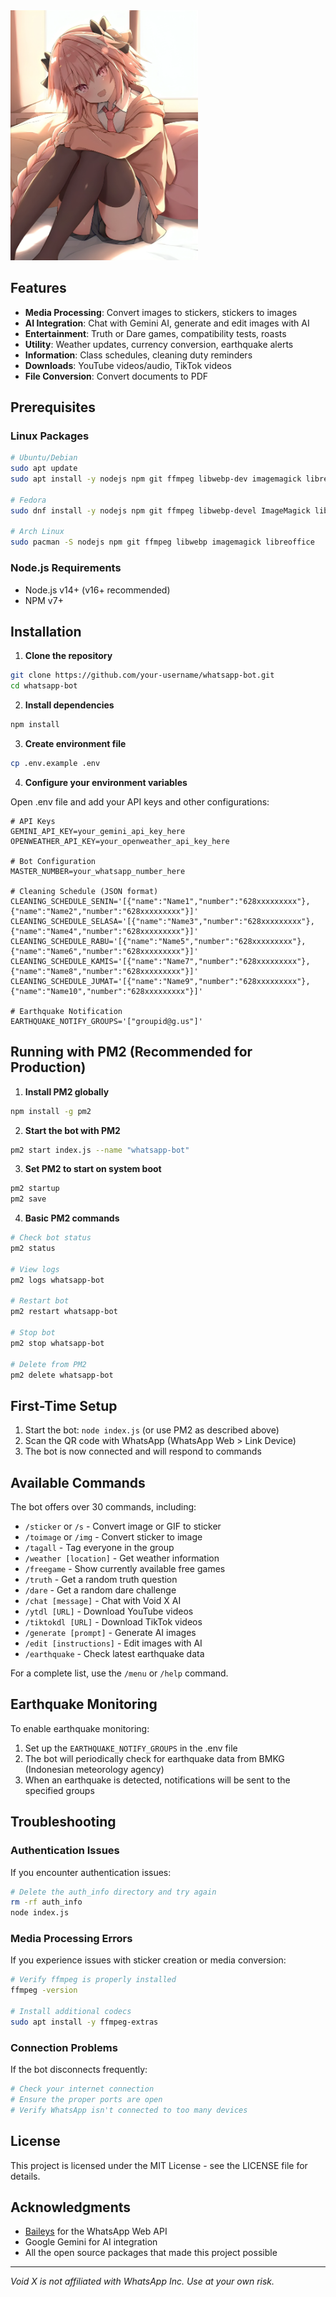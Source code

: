 <img src="astolfo.png" alt="Void X Bot" width="300" height="auto">

## Features

- **Media Processing**: Convert images to stickers, stickers to images
- **AI Integration**: Chat with Gemini AI, generate and edit images with AI
- **Entertainment**: Truth or Dare games, compatibility tests, roasts
- **Utility**: Weather updates, currency conversion, earthquake alerts
- **Information**: Class schedules, cleaning duty reminders
- **Downloads**: YouTube videos/audio, TikTok videos
- **File Conversion**: Convert documents to PDF

## Prerequisites

### Linux Packages

```bash
# Ubuntu/Debian
sudo apt update
sudo apt install -y nodejs npm git ffmpeg libwebp-dev imagemagick libreoffice

# Fedora
sudo dnf install -y nodejs npm git ffmpeg libwebp-devel ImageMagick libreoffice

# Arch Linux
sudo pacman -S nodejs npm git ffmpeg libwebp imagemagick libreoffice
```

### Node.js Requirements

- Node.js v14+ (v16+ recommended)
- NPM v7+

## Installation

1. **Clone the repository**

```bash
git clone https://github.com/your-username/whatsapp-bot.git
cd whatsapp-bot
```

2. **Install dependencies**

```bash
npm install
```

3. **Create environment file**

```bash
cp .env.example .env
```

4. **Configure your environment variables**

Open .env file and add your API keys and other configurations:

```
# API Keys
GEMINI_API_KEY=your_gemini_api_key_here
OPENWEATHER_API_KEY=your_openweather_api_key_here

# Bot Configuration
MASTER_NUMBER=your_whatsapp_number_here

# Cleaning Schedule (JSON format)
CLEANING_SCHEDULE_SENIN='[{"name":"Name1","number":"628xxxxxxxxx"},{"name":"Name2","number":"628xxxxxxxxx"}]'
CLEANING_SCHEDULE_SELASA='[{"name":"Name3","number":"628xxxxxxxxx"},{"name":"Name4","number":"628xxxxxxxxx"}]'
CLEANING_SCHEDULE_RABU='[{"name":"Name5","number":"628xxxxxxxxx"},{"name":"Name6","number":"628xxxxxxxxx"}]'
CLEANING_SCHEDULE_KAMIS='[{"name":"Name7","number":"628xxxxxxxxx"},{"name":"Name8","number":"628xxxxxxxxx"}]'
CLEANING_SCHEDULE_JUMAT='[{"name":"Name9","number":"628xxxxxxxxx"},{"name":"Name10","number":"628xxxxxxxxx"}]'

# Earthquake Notification
EARTHQUAKE_NOTIFY_GROUPS='["groupid@g.us"]'
```

## Running with PM2 (Recommended for Production)

1. **Install PM2 globally**

```bash
npm install -g pm2
```

2. **Start the bot with PM2**

```bash
pm2 start index.js --name "whatsapp-bot"
```

3. **Set PM2 to start on system boot**

```bash
pm2 startup
pm2 save
```

4. **Basic PM2 commands**

```bash
# Check bot status
pm2 status

# View logs
pm2 logs whatsapp-bot

# Restart bot
pm2 restart whatsapp-bot

# Stop bot
pm2 stop whatsapp-bot

# Delete from PM2
pm2 delete whatsapp-bot
```

## First-Time Setup

1. Start the bot: `node index.js` (or use PM2 as described above)
2. Scan the QR code with WhatsApp (WhatsApp Web > Link Device)
3. The bot is now connected and will respond to commands

## Available Commands

The bot offers over 30 commands, including:

- `/sticker` or `/s` - Convert image or GIF to sticker
- `/toimage` or `/img` - Convert sticker to image
- `/tagall` - Tag everyone in the group
- `/weather [location]` - Get weather information
- `/freegame` - Show currently available free games
- `/truth` - Get a random truth question
- `/dare` - Get a random dare challenge
- `/chat [message]` - Chat with Void X AI
- `/ytdl [URL]` - Download YouTube videos
- `/tiktokdl [URL]` - Download TikTok videos
- `/generate [prompt]` - Generate AI images
- `/edit [instructions]` - Edit images with AI
- `/earthquake` - Check latest earthquake data

For a complete list, use the `/menu` or `/help` command.

## Earthquake Monitoring

To enable earthquake monitoring:
1. Set up the `EARTHQUAKE_NOTIFY_GROUPS` in the .env file
2. The bot will periodically check for earthquake data from BMKG (Indonesian meteorology agency)
3. When an earthquake is detected, notifications will be sent to the specified groups

## Troubleshooting

### Authentication Issues
If you encounter authentication issues:
```bash
# Delete the auth_info directory and try again
rm -rf auth_info
node index.js
```

### Media Processing Errors
If you experience issues with sticker creation or media conversion:
```bash
# Verify ffmpeg is properly installed
ffmpeg -version

# Install additional codecs
sudo apt install -y ffmpeg-extras
```

### Connection Problems
If the bot disconnects frequently:
```bash
# Check your internet connection
# Ensure the proper ports are open
# Verify WhatsApp isn't connected to too many devices
```

## License

This project is licensed under the MIT License - see the LICENSE file for details.

## Acknowledgments

- [Baileys](https://github.com/whiskeysockets/baileys) for the WhatsApp Web API
- Google Gemini for AI integration
- All the open source packages that made this project possible

---

*Void X is not affiliated with WhatsApp Inc. Use at your own risk.*
